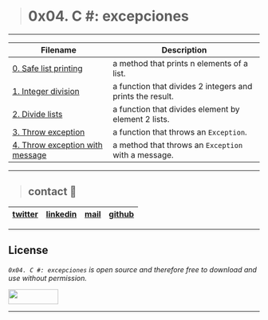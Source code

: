 > # 0x04. C #: excepciones

---
| **Filename** | **Description** |
|---|---|
| [0. Safe list printing](./0-safe_list_print/) | a method that prints n elements of a list. |
| [1. Integer division](./1-divide_print/) | a function that divides 2 integers and prints the result.  |
| [2. Divide lists](./2-divide_lists/) | a function that divides element by element 2 lists.  |
| [3. Throw exception](./3-throw_exception/) | a function that throws an `Exception`.  |
| [4. Throw exception with message](./4-throw_exception_msg/) |  a method that throws an `Exception` with a message.  |
---
> ## contact 💬

| [twitter](https://twitter.com/RICARDO1470) | [linkedin](https://www.linkedin.com/in/ricardo-alfonso-camayo/) | [mail](1466@holbertonschool.com) | [github](https://github.com/ricardo1470/README/blob/master/README.md) |
|---|---|---|---|

---

## License
*`0x04. C #: excepciones` is open source and therefore free to download and use without permission.*

<a href="url"><img src="https://www.holbertonschool.com/holberton-logo.png" align="middle" width="100" height="30"></a>

---